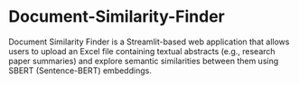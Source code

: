 # Document-Similarity-Finder
Document Similarity Finder is a Streamlit-based web application that allows users to upload an Excel file containing textual abstracts (e.g., research paper summaries) and explore semantic similarities between them using SBERT (Sentence-BERT) embeddings. 
